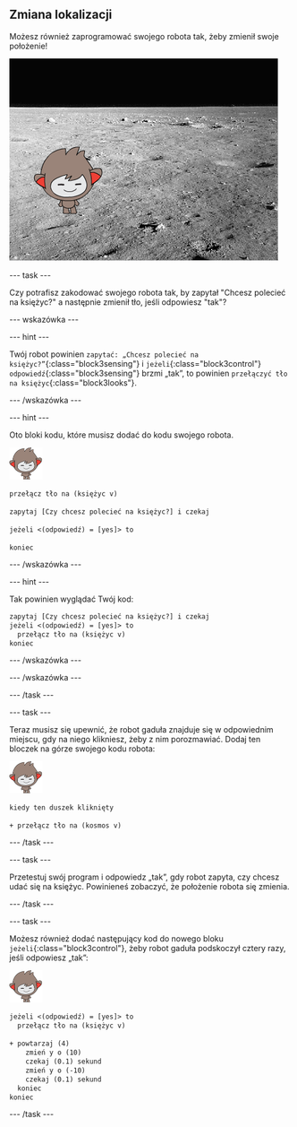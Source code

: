 ## Zmiana lokalizacji

Możesz również zaprogramować swojego robota tak, żeby zmienił swoje położenie!

![Testowanie zmieniającego się tła](images/chatbot-backdrop-moon.png)

\--- task \---

Czy potrafisz zakodować swojego robota tak, by zapytał "Chcesz polecieć na księżyc?" a następnie zmienił tło, jeśli odpowiesz "tak"?

\--- wskazówka \---

\--- hint \---

Twój robot powinien `zapytać: „Chcesz polecieć na księżyc?”`{:class="block3sensing"} i `jeżeli`{:class="block3control"} `odpowiedź`{:class="block3sensing"} brzmi „tak”, to powinien `przełączyć tło na księżyc`{:class="block3looks"}.

\--- /wskazówka \---

\--- hint \---

Oto bloki kodu, które musisz dodać do kodu swojego robota.

![nano duszek](images/nano-sprite.png)

```blocks3
przełącz tło na (księżyc v)

zapytaj [Czy chcesz polecieć na księżyc?] i czekaj

jeżeli <(odpowiedź) = [yes]> to 

koniec
```

\--- /wskazówka \---

\--- hint \---

Tak powinien wyglądać Twój kod:

```blocks3
zapytaj [Czy chcesz polecieć na księżyc?] i czekaj
jeżeli <(odpowiedź) = [yes]> to 
  przełącz tło na (księżyc v)
koniec
```

\--- /wskazówka \---

\--- /wskazówka \---

\--- /task \---

\--- task \---

Teraz musisz się upewnić, że robot gaduła znajduje się w odpowiednim miejscu, gdy na niego klikniesz, żeby z nim porozmawiać. Dodaj ten bloczek na górze swojego kodu robota:

![nano duszek](images/nano-sprite.png)

```blocks3
kiedy ten duszek kliknięty

+ przełącz tło na (kosmos v)
```

\--- /task \---

\--- task \---

Przetestuj swój program i odpowiedz „tak”, gdy robot zapyta, czy chcesz udać się na księżyc. Powinieneś zobaczyć, że położenie robota się zmienia.

\--- /task \---

\--- task \---

Możesz również dodać następujący kod do nowego bloku `jeżeli`{:class="block3control"}, żeby robot gaduła podskoczył cztery razy, jeśli odpowiesz „tak”:

![nano duszek](images/nano-sprite.png)

```blocks3
jeżeli <(odpowiedź) = [yes]> to 
  przełącz tło na (księżyc v)

+ powtarzaj (4) 
    zmień y o (10)
    czekaj (0.1) sekund
    zmień y o (-10)
    czekaj (0.1) sekund
  koniec
koniec
```

\--- /task \---